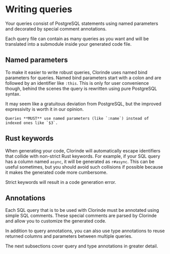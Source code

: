 # Writing queries
Your queries consist of PostgreSQL statements using named parameters and decorated by special comment annotations.

Each query file can contain as many queries as you want and will be translated into a submodule inside your generated code file.

## Named parameters
To make it easier to write robust queries, Clorinde uses named bind parameters for queries. Named bind parameters start with a colon and are followed by an identifier like `:this`. This is only for user convenience though, behind the scenes the query is rewritten using pure PostgreSQL syntax.

It may seem like a gratuitous deviation from PostgreSQL, but the improved expressivity is worth it in our opinion.

```admonish warning
Queries **MUST** use named parameters (like `:name`) instead of indexed ones like `$3`.
```

## Rust keywords
When generating your code, Clorinde will automatically escape identifiers that collide with non-strict Rust keywords. For example, if your SQL query has a column named `async`, it will be generated as `r#async`. This can be useful sometimes, but you should avoid such collisions if possible because it makes the generated code more cumbersome.

Strict keywords will result in a code generation error.

## Annotations
Each SQL query that is to be used with Clorinde must be annotated using simple SQL comments. These special comments are parsed by Clorinde and allow you to customize the generated code.

In addition to query annotations, you can also use type annotations to reuse returned columns and parameters between multiple queries.

The next subsections cover query and type annotations in greater detail.
